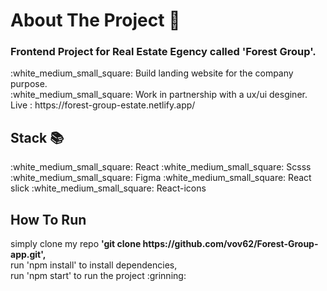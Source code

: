 <h1>About The Project 🙋</h1>
<h3>Frontend Project for Real Estate Egency called 'Forest Group'.</h3>
:white_medium_small_square: Build landing website for the company purpose.</br>
:white_medium_small_square: Work in partnership with a ux/ui desginer.
</br>
Live : https://forest-group-estate.netlify.app/
</br>
<h2>Stack 📚</h2>
:white_medium_small_square: React
:white_medium_small_square: Scsss
:white_medium_small_square: Figma
:white_medium_small_square: React slick
:white_medium_small_square: React-icons
<h2>How To Run </h2>
simply clone my repo <strong> 'git clone https://github.com/vov62/Forest-Group-app.git',</strong></br>
run 'npm install' to install dependencies,</br> 
run 'npm start' to run the project  :grinning:
</br>
</br>
</br>
